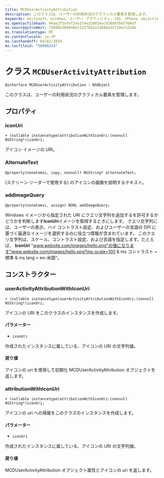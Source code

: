 ```yaml
---
title: MCDUserActivityAttribution
description: このクラスは、ユーザーの利用状況のグラフィカル要素を管理します。
keywords: microsoft、windows、ユーザー アクティビティ、iOS、iPhone、objectiveC に接続されているデバイス、プロジェクトのローマ
ms.openlocfilehash: 94ae2f5afef24a1f4e320014ac930d67b657b0d7
ms.sourcegitcommit: 75680b384946e11257bb2a33044a3172dec5220e
ms.translationtype: MT
ms.contentlocale: ja-JP
ms.lasthandoff: 04/02/2019
ms.locfileid: "58909254"
---
```

# <a name="class-mcduseractivityattribution"></a>クラス `MCDUserActivityAttribution`

```
@interface MCDUserActivityAttribution : NSObject
```

このクラスは、ユーザーの利用状況のグラフィカル要素を管理します。

## <a name="properties"></a>プロパティ

### <a name="iconuri"></a>iconUri
`+ (nullable instancetype)attributionWithIconUri:(nonnull NSString*)iconUri;`

アイコン イメージの URI。

### <a name="alternatetext"></a>AlternateText
`@property(nonatomic, copy, nonnull) NSString* alternateText;`

(スクリーン リーダーで使用する) のアイコンの画像を説明するテキスト。

### <a name="addimagequery"></a>addImageQuery
`@property(nonatomic, assign) BOOL addImageQuery;`

Windows イメージから指定された URI にクエリ文字列を追加するを許可するかどうかを判断します**IconUri**イメージを取得するときにします。 クエリ文字列には、ユーザーの表示、ハイ コントラスト設定、およびユーザーの言語の DPI に基づく最適なイメージを選択するのに役立つ情報が含まれています。 このクエリ文字列は、スケール、コントラスト設定、および言語を指定します。たとえば、 **IconUri** "www.website.com/images/hello.png"の値になります"www.website.com/images/hello.png?ms-scale=100 & ms コントラスト = 標準 & ms lang = en-米国"。

## <a name="constructors"></a>コンストラクター

### <a name="useractivityattributionwithiconuri"></a>userActivityAttributionWithIconUri
`+ (nullable instancetype)userActivityAttributionWithIconUri:(nonnull NSString*)iconUri;`

アイコンの URI をこのクラスのインスタンスを作成します。

#### <a name="parameters"></a>パラメーター
* `iconUri` 

作成されたインスタンスに属している、アイコンの URI の文字列値。

#### <a name="returns"></a>戻り値
アイコンの uri を使用して初期化 MCDUserActivityAttribution オブジェクトを返します。

### <a name="attributionwithiconuri"></a>attributionWithIconUri
`+ (nullable instancetype)attributionWithIconUri:(nonnull NSString*)iconUri;`

アイコンの uri への帰属をこのクラスのインスタンスを作成します。

#### <a name="parameters"></a>パラメーター
* `iconUri` 

作成されたインスタンスに属している、アイコンの URI の文字列値。

#### <a name="returns"></a>戻り値
MCDUserActivityAttribution オブジェクト属性とアイコンの uri を返します。